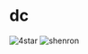 # dc
![4star](https://github.com/yyu0633/dc/blob/main/HD-wallpaper-4-star-dragonball-goku-dbz-dragonball-gohan-4-star.jp)
![shenron]()
